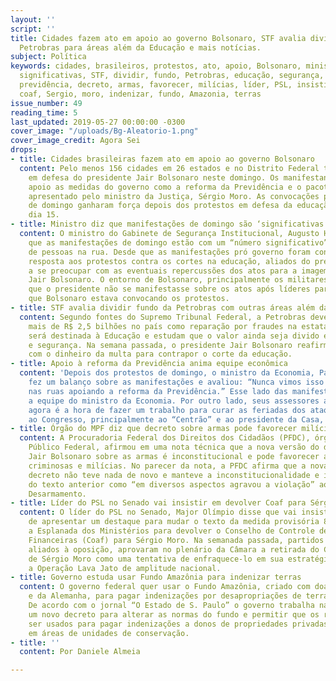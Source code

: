```yaml
---
layout: ''
script: ''
title: Cidades fazem ato em apoio ao governo Bolsonaro, STF avalia dividir fundo da
  Petrobras para áreas além da Educação e mais notícias.
subject: Política
keywords: cidades, brasileiros, protestos, ato, apoio, Bolsonaro, ministro, manifestação,
  significativas, STF, dividir, fundo, Petrobras, educação, segurança, saúde, apoio,  reforma,
  previdência, decreto, armas, favorecer, milícias, líder, PSL, insistir, devolver,
  coaf, Sergio, moro, indenizar, fundo, Amazonia, terras
issue_number: 49
reading_time: 5
last_updated: 2019-05-27 00:00:00 -0300
cover_image: "/uploads/Bg-Aleatorio-1.png"
cover_image_credit: Agora Sei
drops:
- title: Cidades brasileiras fazem ato em apoio ao governo Bolsonaro
  content: Pelo menos 156 cidades em 26 estados e no Distrito Federal tiveram protestos
    em defesa do presidente Jair Bolsonaro neste domingo. Os manifestantes demonstraram
    apoio as medidas do governo como a reforma da Previdência e o pacote anticrime
    apresentado pelo ministro da Justiça, Sérgio Moro. As convocações para as manifestações
    de domingo ganharam força depois dos protestos em defesa da educação do último
    dia 15.
- title: Ministro diz que manifestações de domingo são ‘significativas’ e ‘nada desprezíveis’
  content: O ministro do Gabinete de Segurança Institucional, Augusto Heleno, afirmou
    que as manifestações de domingo estão com um “número significativo” e “nada desprezível”
    de pessoas na rua. Desde que as manifestações pró governo foram convocadas como
    resposta aos protestos contra os cortes na educação, aliados do presidente passaram
    a se preocupar com as eventuais repercussões dos atos para a imagem do presidente
    Jair Bolsonaro. O entorno de Bolsonaro, principalmente os militares, defenderam
    que o presidente não se manifestasse sobre os atos após líderes partidários afirmar
    que Bolsonaro estava convocando os protestos.
- title: STF avalia dividir fundo da Petrobras com outras áreas além da Educação
  content: Segundo fontes do Supremo Tribunal Federal, a Petrobras deverá investir
    mais de R$ 2,5 bilhões no país como reparação por fraudes na estatal. Uma parcela
    será destinada à Educação e estudam que o valor ainda seja divido entre saúde
    e segurança. Na semana passada, o presidente Jair Bolsonaro reafirmou que conta
    com o dinheiro da multa para contrapor o corte da educação.
- title: Apoio à reforma da Previdência anima equipe econômica
  content: 'Depois dos protestos de domingo, o ministro da Economia, Paulo Guedes
    fez um balanço sobre as manifestações e avaliou: “Nunca vimos isso antes, o povo
    nas ruas apoiando a reforma da Previdência.” Esse lado das manifestações animou
    a equipe do ministro da Economia. Por outro lado, seus assessores avaliam que
    agora é a hora de fazer um trabalho para curar as feriadas dos ataques das ruas
    ao Congresso, principalmente ao “Centrão” e ao presidente da Casa, Rodrigo Maia.'
- title: Órgão do MPF diz que decreto sobre armas pode favorecer milícias
  content: A Procuradoria Federal dos Direitos dos Cidadãos (PFDC), órgão do Ministério
    Público Federal, afirmou em uma nota técnica que a nova versão do decreto do presidente
    Jair Bolsonaro sobre as armas é inconstitucional e pode favorecer as organizações
    criminosas e milícias. No parecer da nota, a PFDC afirma que a nova versão do
    decreto não teve nada de novo e manteve a inconstitucionalidade e ilegalidade
    do texto anterior como “em diversos aspectos agravou a violação” ao Estatuto do
    Desarmamento.
- title: Líder do PSL no Senado vai insistir em devolver Coaf para Sérgio Moro
  content: O líder do PSL no Senado, Major Olímpio disse que vai insistir na sua estratégia
    de apresentar um destaque para mudar o texto da medida provisória 870 que reestrutura
    a Esplanada dos Ministérios para devolver o Conselho de Controle de Atividades
    Financeiras (Coaf) para Sérgio Moro. Na semanada passada, partidos do “Centrão”,
    aliados à oposição, aprovaram no plenário da Câmara a retirada do Coaf do controle
    de Sérgio Moro como uma tentativa de enfraquece-lo em sua estratégia de tornar
    a Operação Lava Jato de amplitude nacional.
- title: Governo estuda usar Fundo Amazônia para indenizar terras
  content: O governo federal quer usar o Fundo Amazônia, criado com doações da Noruega
    e da Alemanha, para pagar indenizações por desapropriações de terra em áreas protegidas.
    De acordo com o jornal “O Estado de S. Paulo” o governo trabalha na edição de
    um novo decreto para alterar as normas do fundo e permitir que os recursos possam
    ser usados para pagar indenizações a donos de propriedades privadas que viviam
    em áreas de unidades de conservação.
- title: ''
  content: Por Daniele Almeia

---
```


